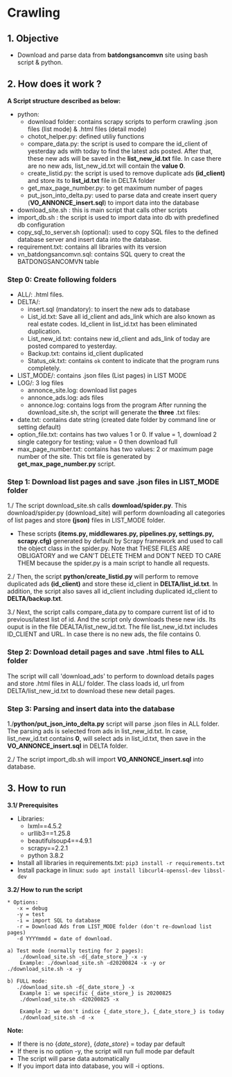 # Crawling

## 1. Objective 

- Download and parse data from **batdongsancomvn** site using bash script & python.

## 2. How does it work ?  
**A Script structure described as below:**
-  python:  
    - download folder: contains scrapy scripts to perform crawling .json files (list mode) & .html files (detail mode)
    - chotot_helper.py: defined utiliy functions
    - compare_data.py: the script is used to compare the id_client of yesterday ads with today to find the latest ads posted. After that, these new ads will be saved in the **list_new_id.txt** file. In case there are no new ads, list_new_id.txt will contain the **value 0**.
    - create_listid.py: the script is used to remove duplicate ads **(id_client)** and store its to **list_id.txt** file in DELTA folder
    - get_max_page_number.py: to get maximum number of pages
    - put_json_into_delta.py: used to parse data and create insert query (**VO_ANNONCE_insert.sql**) to import data into the database
-  download_site.sh : this is main script that calls other scripts
-  import_db.sh : the script is used to import data into db with predefined db configuration
-  copy_sql_to_server.sh (optional): used to copy SQL files to the defined database server and insert data into the database.
-  requirement.txt: contains all libraries with its version
-  vn_batdongsancomvn.sql: contains SQL query to creat the BATDONGSANCOMVN table

### Step 0: Create following folders
-  ALL/: .html files.
-  DELTA/: 
    - insert.sql (mandatory): to insert the new ads to database
    - List_id.txt: Save all id_client and ads_link which are also known as real estate codes. Id_client in list_id.txt has been eliminated duplication.
    - List_new_id.txt: contains new id_client and ads_link of today are posted compared to yesterday.
    - Backup.txt: contains id_client duplicated
    - Status_ok.txt: contains ``ok`` content to indicate that the program runs completely.
- LIST_MODE/: contains .json files (List pages) in LIST MODE
- LOG/: 3 log files
    - annonce_site.log: download list pages
    - annonce_ads.log: ads files
    - annonce.log: contains logs from the program
After running the download_site.sh, the script will generate the **three** .txt files:
- date.txt: contains date string (created date folder by command line or setting default)
- option_file.txt: contains has two values 1 or 0. If value = 1, download 2 single category for testing; value = 0 then download full
- max_page_number.txt: contains has two values: 2 or maximum page number of the site. This txt file is generated by **get_max_page_number.py** script. 

###  Step 1: Download list pages and save .json files in LIST_MODE folder
1./ The script download_site.sh calls **download/spider.py**. This download/spider.py (download_site) will perform downloading all categories of list pages and store **(json)** files in LIST_MODE folder.
- These scripts **(items.py, middlewares.py, pipelines.py, settings.py, scrapy.cfg)** generated by default by Scrapy framework and used to call the object class in the spider.py. Note that THESE FILES ARE OBLIGATORY and we CAN'T DELETE THEM and DON'T NEED TO CARE THEM because the spider.py is a main script to handle all requests.

2./ Then, the script **python/create_listid.py** will perform to remove duplicated ads  **(id_client)** and store these id_client in  **DELTA/list_id.txt**. In addition, the script also saves all id_client including duplicated id_client to **DELTA/backup.txt**.

3./ Next, the script calls compare_data.py to compare current list of id to previous/latest list of id. And the script only downloads these new ids. Its ouput is in the file DEALTA/list_new_id.txt. The file list_new_id.txt includes ID_CLIENT and URL. In case there is no new ads, the file contains 0.

### Step 2: Download detail pages and save .html files to ALL folder
The script will call 'download_ads' to perform to download details pages and store .html files in ALL/ folder. The class loads id, url from DELTA/list_new_id.txt to download these new detail pages.

### Step 3: Parsing and insert data into the database
1./**python/put_json_into_delta.py** script will parse .json files in ALL folder. The parsing ads is selected from ads in list_new_id.txt. In case, list_new_id.txt contains **0**, will select ads in list_id.txt, then save in the **VO_ANNONCE_insert.sql** in DELTA folder. 

2./ The script import_db.sh will import **VO_ANNONCE_insert.sql** into database.

## 3. How to run
**3.1/ Prerequisites**
- Libraries:
    - lxml==4.5.2 
    - urllib3==1.25.8
    - beautifulsoup4==4.9.1
    - scrapy==2.2.1 
    - python 3.8.2
- Install all libraries in requirements.txt: ``` pip3 install -r requirements.txt ```
- Install package in linux: ``` sudo apt install libcurl4-openssl-dev libssl-dev ```

**3.2/ How to run the script**

  ```
  * Options: 
     -x = debug
     -y = test 
     -i = import SQL to database
     -r = Download Ads from LIST_MODE folder (don't re-download list pages)
     -d YYYYmmdd = date of download.
  ```
    a) Test mode (normally testing for 2 pages):    
        ./download_site.sh -d{_date_store_} -x -y
        Example: ./download_site.sh -d20200824 -x -y or  ./download_site.sh -x -y        

    b) FULL mode:      
       ./download_site.sh -d{_date_store_} -x    
        Example 1: we specific {_date_store_} is 20200825
        ./download_site.sh -d20200825 -x

        Example 2: we don't indice {_date_store_}, {_date_store_} is today
        ./download_site.sh -d -x
        
**Note:**
-   If there is no {_date_store_}, {_date_store_} = today par default
-   If there is no option -y, the script will run full mode par default
-   The script will parse data automatically
-   If you import data into database, you will -i options.      